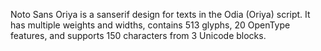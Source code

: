 Noto Sans Oriya is a sanserif design for texts in the Odia (Oriya) script. It has multiple weights and widths, contains 513 glyphs, 20 OpenType features, and supports 150 characters from 3 Unicode blocks.